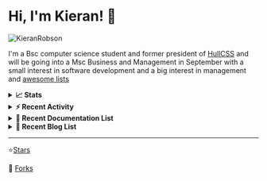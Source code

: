 
# Hi, I'm Kieran! 👋  

<p>
    <img src="https://komarev.com/ghpvc/?username=KieranRobson" alt="KieranRobson"/>       
</p>

I'm a Bsc computer science student and former president of [HullCSS](https://hullcss.org) and will be going into a Msc Business and Management in September with a small interest in software development and a big interest in management and [awesome lists](https://github.com/sindresorhus/awesome)

<!-- Stats -->
<details>
<summary><b>📈 Stats</b></summary>

![Metrics](assets/metrics.plugin.activity.svg) 

</details>


<!-- Recenet Activity -->
<details>
<summary><b>⚡ Recent Activity</b></summary>

<!--START_SECTION:activity-->
1. 🗣 Commented on [#3124](https://github.com/awesome-selfhosted/awesome-selfhosted/issues/3124) in [awesome-selfhosted/awesome-selfhosted](https://github.com/awesome-selfhosted/awesome-selfhosted)
2. 🗣 Commented on [#3128](https://github.com/awesome-selfhosted/awesome-selfhosted/issues/3128) in [awesome-selfhosted/awesome-selfhosted](https://github.com/awesome-selfhosted/awesome-selfhosted)
3. 💪 Opened PR [#3127](https://github.com/awesome-selfhosted/awesome-selfhosted/pull/3127) in [awesome-selfhosted/awesome-selfhosted](https://github.com/awesome-selfhosted/awesome-selfhosted)
4. 💪 Opened PR [#3126](https://github.com/awesome-selfhosted/awesome-selfhosted/pull/3126) in [awesome-selfhosted/awesome-selfhosted](https://github.com/awesome-selfhosted/awesome-selfhosted)
5. 🗣 Commented on [#3124](https://github.com/awesome-selfhosted/awesome-selfhosted/issues/3124) in [awesome-selfhosted/awesome-selfhosted](https://github.com/awesome-selfhosted/awesome-selfhosted)
6. 💪 Opened PR [#3123](https://github.com/awesome-selfhosted/awesome-selfhosted/pull/3123) in [awesome-selfhosted/awesome-selfhosted](https://github.com/awesome-selfhosted/awesome-selfhosted)
7. 💪 Opened PR [#3122](https://github.com/awesome-selfhosted/awesome-selfhosted/pull/3122) in [awesome-selfhosted/awesome-selfhosted](https://github.com/awesome-selfhosted/awesome-selfhosted)
8. 💪 Opened PR [#3121](https://github.com/awesome-selfhosted/awesome-selfhosted/pull/3121) in [awesome-selfhosted/awesome-selfhosted](https://github.com/awesome-selfhosted/awesome-selfhosted)
9. 🗣 Commented on [#3099](https://github.com/awesome-selfhosted/awesome-selfhosted/issues/3099) in [awesome-selfhosted/awesome-selfhosted](https://github.com/awesome-selfhosted/awesome-selfhosted)
10. 🗣 Commented on [#3099](https://github.com/awesome-selfhosted/awesome-selfhosted/issues/3099) in [awesome-selfhosted/awesome-selfhosted](https://github.com/awesome-selfhosted/awesome-selfhosted)
<!--END_SECTION:activity-->

More Activity [Here](pages/RECENT-ACTIVITY.md)
</details>



<!-- Recent Documentation List -->
<details>
  <summary><b>📰 Recent Documentation List</b></summary>
    <p>
        
<!-- BLOG-POST-LIST:START -->
- [What I Run On My VPS](https://blog.kieranrobson.com//posts/What-I-Run-On-My-VPS/)
<!-- BLOG-POST-LIST:END -->

</p>
</details>

<!-- Recent Documentation List -->
<details>
  <summary><b>📰 Recent Blog List</b></summary>
    <p>
        
<!-- BLOG-POST-LIST:START -->
<!-- BLOG-POST-LIST:END -->

</p>
</details>


-----
⭐[Stars](pages/STARRED-REPOS.md)

🍴 [Forks](https://github.com/forks-by-kieran)